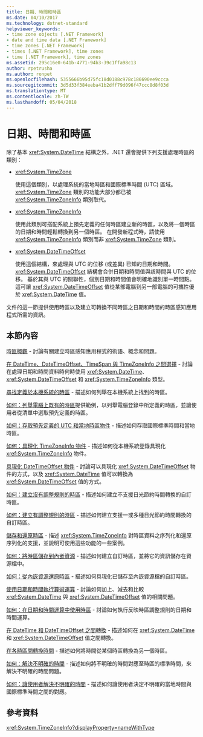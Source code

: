 ```yaml
---
title: 日期、時間和時區
ms.date: 04/10/2017
ms.technology: dotnet-standard
helpviewer_keywords:
- time zone objects [.NET Framework]
- date and time data [.NET Framework]
- time zones [.NET Framework]
- times [.NET Framework], time zones
- time [.NET Framework], time zones
ms.assetid: 295c16e0-641b-4771-94b3-39c1ffa98c13
author: rpetrusha
ms.author: ronpet
ms.openlocfilehash: 5355666b95d75fc18d0188c978c186690ee9ccca
ms.sourcegitcommit: 3d5d33f384eeba41b2dff79d096f47ccc8d8f03d
ms.translationtype: MT
ms.contentlocale: zh-TW
ms.lasthandoff: 05/04/2018
---
```

# <a name="dates-times-and-time-zones"></a>日期、時間和時區

除了基本 <xref:System.DateTime> 結構之外，.NET 還會提供下列支援處理時區的類別：

* <xref:System.TimeZone>

  使用這個類別，以處理系統的當地時區和國際標準時間 (UTC) 區域。<xref:System.TimeZone> 類別的功能大部分都已被 <xref:System.TimeZoneInfo> 類別取代。

* <xref:System.TimeZoneInfo>

  使用此類別可搭配系統上預先定義的任何時區建立新的時區，以及將一個時區的日期和時間輕鬆轉換到另一個時區。 在開發新程式時，請使用 <xref:System.TimeZoneInfo> 類別而非 <xref:System.TimeZone> 類別。

* <xref:System.DateTimeOffset>

  使用這個結構，來處理與 UTC 的位移 (或差異) 已知的日期和時間。 <xref:System.DateTimeOffset> 結構會合併日期和時間值與該時間與 UTC 的位移。 基於其與 UTC 的關聯性，個別日期和時間值會明確地識別單一時間點。 這可讓 <xref:System.DateTimeOffset> 值從某部電腦到另一部電腦的可攜性優於 <xref:System.DateTime> 值。

文件的這一節提供使用時區以及建立可轉換不同時區之日期和時間的時區感知應用程式所需的資訊。

## <a name="in-this-section"></a>本節內容

[時區概觀](../../../docs/standard/datetime/time-zone-overview.md) - 討論有關建立時區感知應用程式的術語、概念和問題。

[在 DateTime、DateTimeOffset、TimeSpan 與 TimeZoneInfo 之間選擇](../../../docs/standard/datetime/choosing-between-datetime.md) - 討論在處理日期和時間資料時何時使用 <xref:System.DateTime>、<xref:System.DateTimeOffset> 和 <xref:System.TimeZoneInfo> 類型。

[尋找定義於本機系統的時區](../../../docs/standard/datetime/finding-the-time-zones-on-local-system.md) - 描述如何列舉在本機系統上找到的時區。

[如何：列舉電腦上既有的時區](../../../docs/standard/datetime/enumerate-time-zones.md)提供範例，以列舉電腦登錄中所定義的時區，並讓使用者從清單中選取預先定義的時區。

[如何：存取預先定義的 UTC 和當地時區物件](../../../docs/standard/datetime/access-utc-and-local.md) - 描述如何存取國際標準時間和當地時區。

[如何：具現化 TimeZoneInfo 物件](../../../docs/standard/datetime/instantiate-time-zone-info.md) - 描述如何從本機系統登錄具現化 <xref:System.TimeZoneInfo> 物件。

[具現化 DateTimeOffset 物件](../../../docs/standard/datetime/instantiating-a-datetimeoffset-object.md) - 討論可以具現化 <xref:System.DateTimeOffset> 物件的方式，以及 <xref:System.DateTime> 值可以轉換為 <xref:System.DateTimeOffset> 值的方式。

[如何：建立沒有調整規則的時區](../../../docs/standard/datetime/create-time-zones-without-adjustment-rules.md) - 描述如何建立不支援日光節約時間轉換的自訂時區。

[如何：建立有調整規則的時區](../../../docs/standard/datetime/create-time-zones-with-adjustment-rules.md) - 描述如何建立支援一或多種日光節約時間轉換的自訂時區。

[儲存和還原時區](../../../docs/standard/datetime/saving-and-restoring-time-zones.md) - 描述 <xref:System.TimeZoneInfo> 對時區資料之序列化和還原序列化的支援，並說明可使用這些功能的一些案例。

[如何：將時區儲存到內嵌資源](../../../docs/standard/datetime/save-time-zones-to-an-embedded-resource.md) - 描述如何建立自訂時區，並將它的資訊儲存在資源檔中。

[如何：從內嵌資源還原時區](../../../docs/standard/datetime/restore-time-zones-from-an-embedded-resource.md) - 描述如何具現化已儲存至內嵌資源檔的自訂時區。

[使用日期和時間執行算術運算](../../../docs/standard/datetime/performing-arithmetic-operations.md) - 討論如何加上、減去和比較 <xref:System.DateTime> 與 <xref:System.DateTimeOffset> 值的相關問題。

[如何：在日期和時間運算中使用時區](../../../docs/standard/datetime/use-time-zones-in-arithmetic.md) - 討論如何執行反映時區調整規則的日期和時間運算。

[在 DateTime 和 DateTimeOffset 之間轉換](../../../docs/standard/datetime/converting-between-datetime-and-offset.md) - 描述如何在 <xref:System.DateTime> 和 <xref:System.DateTimeOffset> 值之間轉換。

[在各時區間轉換時間](../../../docs/standard/datetime/converting-between-time-zones.md) - 描述如何將時間從某個時區轉換為另一個時區。

[如何：解決不明確的時間](../../../docs/standard/datetime/resolve-ambiguous-times.md) - 描述如何將不明確的時間對應至時區的標準時間，來解決不明確的時間問題。

[如何：讓使用者解決不明確的時間](../../../docs/standard/datetime/let-users-resolve-ambiguous-times.md) - 描述如何讓使用者決定不明確的當地時間與國際標準時間之間的對應。

## <a name="reference"></a>參考資料

<xref:System.TimeZoneInfo?displayProperty=nameWithType>

